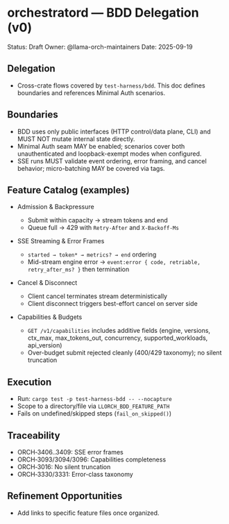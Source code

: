 # orchestratord — BDD Delegation (v0)

Status: Draft
Owner: @llama-orch-maintainers
Date: 2025-09-19

## Delegation

- Cross-crate flows covered by `test-harness/bdd`. This doc defines boundaries and references Minimal Auth scenarios.

## Boundaries

- BDD uses only public interfaces (HTTP control/data plane, CLI) and MUST NOT mutate internal state directly.
- Minimal Auth seam MAY be enabled; scenarios cover both unauthenticated and loopback-exempt modes when configured.
- SSE runs MUST validate event ordering, error framing, and cancel behavior; micro-batching MAY be covered via tags.

## Feature Catalog (examples)

- Admission & Backpressure
  - Submit within capacity → stream tokens and end
  - Queue full → 429 with `Retry-After` and `X-Backoff-Ms`

- SSE Streaming & Error Frames
  - `started → token* → metrics? → end` ordering
  - Mid-stream engine error → `event:error { code, retriable, retry_after_ms? }` then termination

- Cancel & Disconnect
  - Client cancel terminates stream deterministically
  - Client disconnect triggers best-effort cancel on server side

- Capabilities & Budgets
  - `GET /v1/capabilities` includes additive fields (engine, versions, ctx_max, max_tokens_out, concurrency, supported_workloads, api_version)
  - Over-budget submit rejected cleanly (400/429 taxonomy); no silent truncation

## Execution

- Run: `cargo test -p test-harness-bdd -- --nocapture`
- Scope to a directory/file via `LLORCH_BDD_FEATURE_PATH`
- Fails on undefined/skipped steps (`fail_on_skipped()`)

## Traceability

- ORCH‑3406..3409: SSE error frames
- ORCH‑3093/3094/3096: Capabilities completeness
- ORCH‑3016: No silent truncation
- ORCH‑3330/3331: Error-class taxonomy

## Refinement Opportunities

- Add links to specific feature files once organized.
